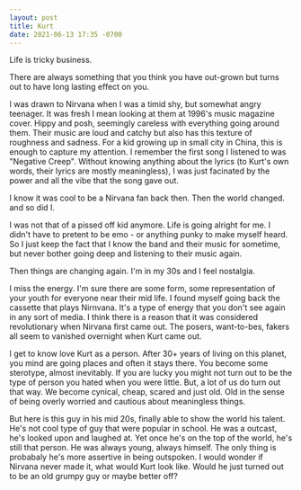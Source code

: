 ```yaml
---
layout: post
title: Kurt
date: 2021-06-13 17:35 -0700
---
```


Life is tricky business. 

There are always something that you think you have out-grown but turns out to have long lasting effect on you. 

I was drawn to Nirvana when I was a timid shy, but somewhat angry teenager. It was fresh I mean looking at them at 1996's music magazine cover. Hippy and posh, seemingly careless with everything going around them. Their music are loud and catchy but also has this texture of roughness and sadness. For a kid growing up in small city in China, this is enough to capture my attention. I remember the first song I listened to was "Negative Creep". Without knowing anything about the lyrics (to Kurt's own words, their lyrics are mostly meaningless), I was just facinated by the power and all the vibe that the song gave out. 

I know it was cool to be a Nirvana fan back then. Then the world changed. and so did I. 

I was not that of a pissed off kid anymore. Life is going alright for me. I didn't have to pretent to be emo - or anything punky to make myself heard. So I just keep the fact that I know the band and their music for sometime, but never bother going deep and listening to their music again.

Then things are changing again. I'm in my 30s and I feel nostalgia. 

I miss the energy. I'm sure there are some form, some representation of your youth for everyone near their mid life. I found myself going back the cassette that plays Nirnvana. It's a type of energy that you don't see again in any sort of media. I think there is a reason that it was considered revolutionary when Nirvana first came out. The posers, want-to-bes, fakers all seem to vanished overnight when Kurt came out. 

I get to know love Kurt as a person. After 30+ years of living on this planet, you mind are going places and often it stays there. You become some sterotype, almost inevitably. If you are lucky you might not turn out to be the type of person you hated when you were little. But, a lot of us do turn out that way. We become cynical, cheap, scared and just old. Old in the sense of being overly worried and cautious about meaningless things. 

But here is this guy in his mid 20s, finally able to show the world his talent. He's not cool type of guy that were popular in school. He was a outcast, he's looked upon and laughed at. Yet once he's on the top of the world, he's still that person. He was always young, always himself. The only thing is probabaly he's more assertive in being outspoken. I would wonder if Nirvana never made it, what would Kurt look like. Would he just turned out to be an old grumpy guy or maybe better off? 
